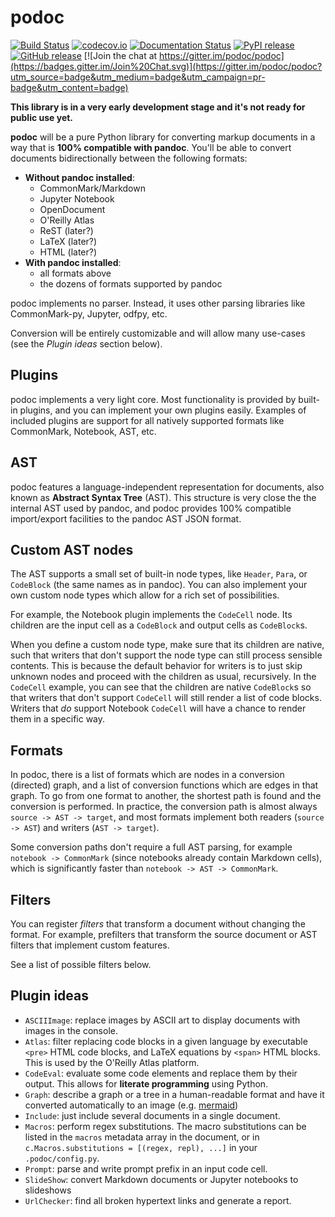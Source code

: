 # podoc

[![Build Status](https://img.shields.io/travis/podoc/podoc.svg)](https://travis-ci.org/podoc/podoc)
[![codecov.io](https://img.shields.io/codecov/c/github/podoc/podoc.svg)](http://codecov.io/github/podoc/podoc?branch=master)
[![Documentation Status](https://readthedocs.org/projects/podoc/badge/?version=latest)](https://readthedocs.org/projects/podoc/?badge=latest)
[![PyPI release](https://img.shields.io/pypi/v/podoc.svg)](https://pypi.python.org/pypi/podoc)
[![GitHub release](https://img.shields.io/github/release/podoc/podoc.svg)](https://github.com/podoc/podoc/releases/latest)
[![Join the chat at https://gitter.im/podoc/podoc](https://badges.gitter.im/Join%20Chat.svg)](https://gitter.im/podoc/podoc?utm_source=badge&utm_medium=badge&utm_campaign=pr-badge&utm_content=badge)

**This library is in a very early development stage and it's not ready for public use yet.**

**podoc** will be a pure Python library for converting markup documents in a way that is **100% compatible with pandoc**. You'll be able to convert documents bidirectionally between the following formats:

* **Without pandoc installed**:
  * CommonMark/Markdown
  * Jupyter Notebook
  * OpenDocument
  * O'Reilly Atlas
  * ReST (later?)
  * LaTeX (later?)
  * HTML (later?)
* **With pandoc installed**:
  * all formats above
  * the dozens of formats supported by pandoc

podoc implements no parser. Instead, it uses other parsing libraries like CommonMark-py, Jupyter, odfpy, etc.

Conversion will be entirely customizable and will allow many use-cases (see the *Plugin ideas* section below).

## Plugins

podoc implements a very light core. Most functionality is provided by built-in plugins, and you can implement your own plugins easily. Examples of included plugins are support for all natively supported formats like CommonMark, Notebook, AST, etc.

## AST

podoc features a language-independent representation for documents, also known as **Abstract Syntax Tree** (AST). This structure is very close the the internal AST used by pandoc, and podoc provides 100% compatible import/export facilities to the pandoc AST JSON format.

## Custom AST nodes

The AST supports a small set of built-in node types, like `Header`, `Para`, or `CodeBlock` (the same names as in pandoc). You can also implement your own custom node types which allow for a rich set of possibilities.

For example, the Notebook plugin implements the `CodeCell` node. Its children are the input cell as a `CodeBlock` and output cells as `CodeBlock`s.

When you define a custom node type, make sure that its children are native, such that writers that don't support the node type can still process sensible contents. This is because the default behavior for writers is to just skip unknown nodes and proceed with the children as usual, recursively. In the `CodeCell` example, you can see that the children are native `CodeBlock`s so that writers that don't support `CodeCell` will still render a list of code blocks. Writers that *do* support Notebook `CodeCell` will have a chance to render them in a specific way.

## Formats

In podoc, there is a list of formats which are nodes in a conversion (directed) graph, and a list of conversion functions which are edges in that graph. To go from one format to another, the shortest path is found and the conversion is performed. In practice, the conversion path is almost always `source -> AST -> target`, and most formats implement both readers (`source -> AST`) and writers (`AST -> target`).

Some conversion paths don't require a full AST parsing, for example `notebook -> CommonMark` (since notebooks already contain Markdown cells), which is significantly faster than `notebook -> AST -> CommonMark`.

## Filters

You can register *filters* that transform a document without changing the format. For example, prefilters that transform the source document or AST filters that implement custom features.

See a list of possible filters below.

## Plugin ideas

* `ASCIIImage`: replace images by ASCII art to display documents with images in the console.
* `Atlas`: filter replacing code blocks in a given language by executable `<pre>` HTML code blocks, and LaTeX equations by `<span>` HTML blocks. This is used by the O'Reilly Atlas platform.
* `CodeEval`: evaluate some code elements and replace them by their output. This allows for **literate programming** using Python.
* `Graph`: describe a graph or a tree in a human-readable format and have it converted automatically to an image (e.g. [mermaid](http://knsv.github.io/mermaid/))
* `Include`: just include several documents in a single document.
* `Macros`: perform regex substitutions. The macro substitutions can be listed in the `macros` metadata array in the document, or in `c.Macros.substitutions = [(regex, repl), ...]` in your `.podoc/config.py`.
* `Prompt`: parse and write prompt prefix in an input code cell.
* `SlideShow`: convert Markdown documents or Jupyter notebooks to slideshows
* `UrlChecker`: find all broken hypertext links and generate a report.

